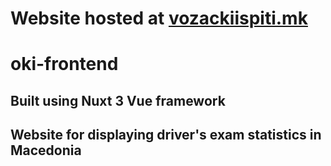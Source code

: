 # Website hosted at [vozackiispiti.mk](https://vozackiispiti.netlify.app/)

# oki-frontend

## Built using Nuxt 3 Vue framework

## Website for displaying driver's exam statistics in Macedonia